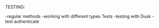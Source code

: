 TESTING:

-regular methods
-working with different types Tests
-testing with Dusk
-test authenticate
